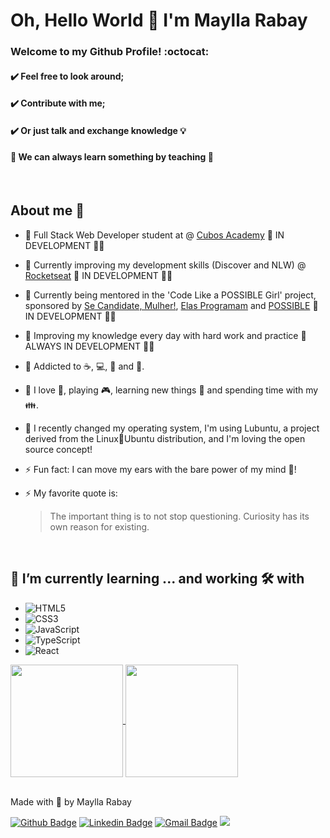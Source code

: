 # Oh, Hello World 👋 I'm Maylla Rabay

### Welcome to my Github Profile! :octocat:

#### ✔️ Feel free to look around;
#### ✔️ Contribute with me;
#### ✔️ Or just talk and exchange knowledge 💡
#### 🚀 We can always learn something by teaching 🚀

<br />

## About me 🐉
  - 📖 Full Stack Web Developer student at @ <a href="https://www.cubos.academy/" target="_blank">Cubos Academy</a>  🚧 IN DEVELOPMENT 🚀🚧
  - 📖 Currently improving my development skills (Discover and NLW) @ <a href="https://rocketseat.com.br/" target="_blank">Rocketseat</a>  🚧 IN DEVELOPMENT 🚀🚧
  - 📖 Currently being mentored in the 'Code Like a POSSIBLE Girl' project, sponsored by <a href="https://www.linkedin.com/company/se-candidate-mulher/" target="_blank">Se Candidate, Mulher!</a>, <a href="https://www.linkedin.com/company/elasprogramam/" target="_blank">Elas Programam<a/> and [POSSIBLE](https://www.linkedin.com/company/possible-com/) 🚧 IN DEVELOPMENT 🚀🚧
  - 📖 Improving my knowledge every day with hard work and practice 🚧 ALWAYS IN DEVELOPMENT 🚀🚧
  - 💭 Addicted to ☕, 💻, 🍫 and 🎼.
  - 💭 I love :dog:, playing 🎮, learning new things 🧠 and spending time with my 👪.
  - 💭 I recently changed my operating system, I'm using Lubuntu, a project derived from the Linux🐧Ubuntu distribution, and I'm loving the open source concept!
  - ⚡ Fun fact: I can move my ears with the bare power of my mind 🤯!
  - ⚡ My favorite quote is:
  
      > The important thing is to not stop questioning. Curiosity has its own reason for existing.

<br />

## 🌱 I’m currently learning ... and working 🛠️ with
  - ![HTML5](https://img.shields.io/badge/-HTML5-red)
  - ![CSS3](https://img.shields.io/badge/-CSS3-blue)
  - ![JavaScript](https://img.shields.io/badge/-JavaScript-orange)
  - ![TypeScript](https://img.shields.io/badge/-TypeScript-purple) 
  - ![React](https://img.shields.io/badge/-React-ff69b4)

<a href="https://github.com/MayllaRabay">
  <img height="180em" align="center"  src="https://github-readme-stats.vercel.app/api?username=MayllaRabay&count_private=true&show_icons=true&theme=omni&hide_border=true&include_all_commits=true&layout=compact&)" />
</a>

<a href="https://github.com/MayllaRabay">
  <img height="180em" align="center" src="https://github-readme-stats.vercel.app/api/top-langs/?username=MayllaRabay&langs_count=8&layout=compact&theme=omni&hide_border=true&include_all_commits=true&count_private=true&)" />
</a>

<br />
<br />

Made with 💜 by Maylla Rabay

[![Github Badge](https://img.shields.io/badge/-Github-000?style=?style=flat-square&logo=Github&logoColor=white&link=https://github.com/MayllaRabay)](https://github.com/MayllaRabay)
[![Linkedin Badge](https://img.shields.io/badge/-Linkedin-blue?style=flat-square&logo=Linkedin&logoColor=white&link=https://www.linkedin.com/in/mayllarabay/)](https://www.linkedin.com/in/mayllarabay/) 
[![Gmail Badge](https://img.shields.io/badge/-mayllarabay@gmail.com-c14438?style=flat-square&logo=Gmail&logoColor=white&link=mailto:mayllarabay@gmail.com)](mailto:mayllarabay@gmail.com)
<img src="https://komarev.com/ghpvc/?username=MayllaRabay&label=Profile%20views&color=0e75b6&style=flat" />
